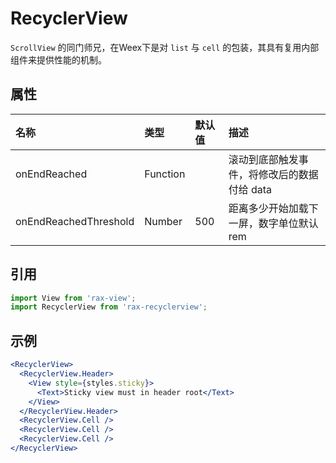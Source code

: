 # RecyclerView

`ScrollView` 的同门师兄，在Weex下是对 `list` 与 `cell` 的包装，其具有复用内部组件来提供性能的机制。


## 属性

| 名称                    | 类型       | 默认值  | 描述                       |
| :-------------------- | :------- | :--- | :----------------------- |
| onEndReached          | Function |      | 滚动到底部触发事件，将修改后的数据付给 data |
| onEndReachedThreshold | Number   | 500  | 距离多少开始加载下一屏，数字单位默认 rem   |

## 引用

```jsx
import View from 'rax-view';
import RecyclerView from 'rax-recyclerview';
```

## 示例

```jsx
<RecyclerView>
  <RecyclerView.Header>
    <View style={styles.sticky}>
      <Text>Sticky view must in header root</Text>
    </View>
  </RecyclerView.Header>
  <RecyclerView.Cell />
  <RecyclerView.Cell />
  <RecyclerView.Cell />
</RecyclerView>
```